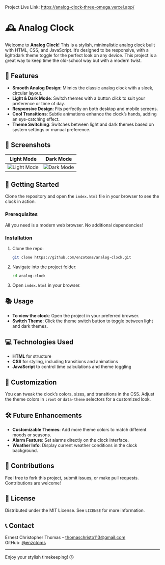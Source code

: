 Project Live Link: https://analog-clock-three-omega.vercel.app/


# 🕰️ Analog Clock

Welcome to **Analog Clock**! This is a stylish, minimalistic analog clock built with HTML, CSS, and JavaScript. It’s designed to be responsive, with a light/dark theme toggle for the perfect look on any device. This project is a great way to keep time the old-school way but with a modern twist.

## 🌟 Features

- **Smooth Analog Design**: Mimics the classic analog clock with a sleek, circular layout.
- **Light & Dark Mode**: Switch themes with a button click to suit your preference or time of day.
- **Responsive Design**: Fits perfectly on both desktop and mobile screens.
- **Cool Transitions**: Subtle animations enhance the clock’s hands, adding an eye-catching effect.
- **Theme Switching**: Switches between light and dark themes based on system settings or manual preference.

## 📸 Screenshots

| Light Mode                      | Dark Mode                       |
|---------------------------------|---------------------------------|
| ![Light Mode](./screenshots/light-mode.png) | ![Dark Mode](./screenshots/dark-mode.png) |

## 🚀 Getting Started

Clone the repository and open the `index.html` file in your browser to see the clock in action.

### Prerequisites

All you need is a modern web browser. No additional dependencies!

### Installation

1. Clone the repo:
   ```bash
   git clone https://github.com/enzotoms/analog-clock.git
   ```
2. Navigate into the project folder:
   ```bash
   cd analog-clock
   ```
3. Open `index.html` in your browser.

## 📚 Usage

- **To view the clock**: Open the project in your preferred browser.
- **Switch Theme**: Click the theme switch button to toggle between light and dark themes.

## 💻 Technologies Used

- **HTML** for structure
- **CSS** for styling, including transitions and animations
- **JavaScript** to control time calculations and theme toggling

## 🎨 Customization

You can tweak the clock’s colors, sizes, and transitions in the CSS. Adjust the theme colors in `:root` or `data-theme` selectors for a customized look.

## 🛠️ Future Enhancements

- **Customizable Themes**: Add more theme colors to match different moods or seasons.
- **Alarm Feature**: Set alarms directly on the clock interface.
- **Weather Info**: Display current weather conditions in the clock background.

## 🤝 Contributions

Feel free to fork this project, submit issues, or make pull requests. Contributions are welcome!

## 📄 License

Distributed under the MIT License. See `LICENSE` for more information.

## 📞 Contact

Ernest Christopher Thomas – [thomaschristo113@gmail.com](thomaschristo113@gmail.com)  
GitHub: [@enzotoms](https://github.com/enzotoms)

---

Enjoy your stylish timekeeping! 🕒
